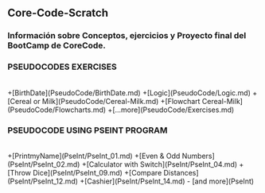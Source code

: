 ## Core-Code-Scratch

### Información sobre Conceptos, ejercicios y Proyecto final del BootCamp de CoreCode.


### PSEUDOCODES EXERCISES
<br>
+[BirthDate](PseudoCode/BirthDate.md)
+[Logic](PseudoCode/Logic.md)
+[Cereal or Milk](PseudoCode/Cereal-Milk.md)
+[Flowchart Cereal-Milk](PseudoCode/Flowcharts.md)
+[...more](PseudoCode/Exercises.md)
<br>

### PSEUDOCODE USING PSEINT PROGRAM
<br>
+[PrintmyName](PseInt/PseInt_01.md)
+[Even & Odd Numbers](PseInt/PseInt_02.md)
+[Calculator with Switch](PseInt/PseInt_04.md)
+[Throw Dice](PseInt/PseInt_09.md)
+[Compare Distances](PseInt/PseInt_12.md)
+[Cashier](PseInt/PseInt_14.md)
- [and more](PseInt)

### 











